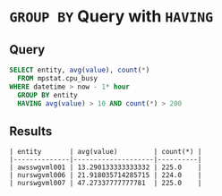 # `GROUP BY` Query with `HAVING`

## Query

```sql
SELECT entity, avg(value), count(*) 
  FROM mpstat.cpu_busy 
WHERE datetime > now - 1* hour 
  GROUP BY entity 
  HAVING avg(value) > 10 AND count(*) > 200
```

## Results

```ls
| entity       | avg(value)         | count(*) | 
|--------------|--------------------|----------| 
| awsswgvml001 | 13.290133333333332 | 225.0    | 
| nurswgvml006 | 21.918035714285715 | 224.0    | 
| nurswgvml007 | 47.27337777777781  | 225.0    | 
```
